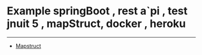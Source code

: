 # Example springBoot , rest a`pi , test jnuit 5 , mapStruct, docker , heroku
______________

- [Mapstruct](https://mapstruct.org/documentation/ide-support/)